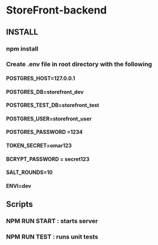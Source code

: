# StoreFront-backend
## INSTALL 
### npm install
### Create .env file in root directory with the following
#### POSTGRES_HOST=127.0.0.1
#### POSTGRES_DB=storefront_dev
#### POSTGRES_TEST_DB=storefront_test
#### POSTGRES_USER=storefront_user
#### POSTGRES_PASSWORD =1234
#### TOKEN_SECRET=omar123
#### BCRYPT_PASSWORD = secret123
#### SALT_ROUNDS=10
#### ENVI=dev 

## Scripts

### NPM RUN START : starts server 

### NPM RUN TEST : runs unit tests 
